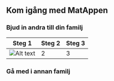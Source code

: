 ## Kom igång med MatAppen ##

### Bjud in andra till din familj ###

| Steg 1   | Steg 2 | Steg 3 |
| -------- | ------- | ------- |
| ![Alt text](/images/settings.jpg) | 2   | 3 |

### Gå med i annan familj ###
